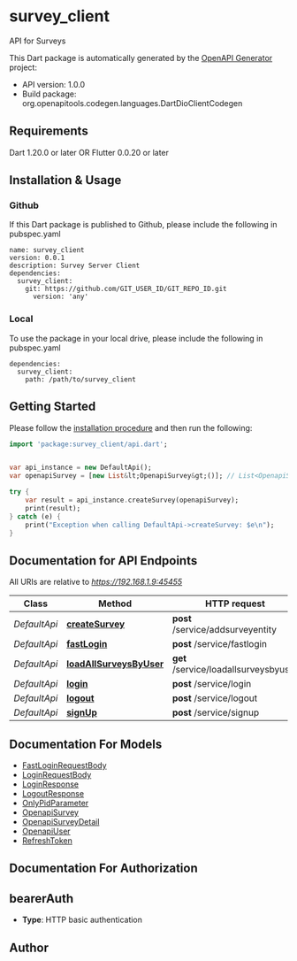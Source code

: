 # survey_client
API for Surveys

This Dart package is automatically generated by the [OpenAPI Generator](https://openapi-generator.tech) project:

- API version: 1.0.0
- Build package: org.openapitools.codegen.languages.DartDioClientCodegen

## Requirements

Dart 1.20.0 or later OR Flutter 0.0.20 or later

## Installation & Usage

### Github
If this Dart package is published to Github, please include the following in pubspec.yaml
```
name: survey_client
version: 0.0.1
description: Survey Server Client
dependencies:
  survey_client:
    git: https://github.com/GIT_USER_ID/GIT_REPO_ID.git
      version: 'any'
```

### Local
To use the package in your local drive, please include the following in pubspec.yaml
```
dependencies:
  survey_client:
    path: /path/to/survey_client
```

## Getting Started

Please follow the [installation procedure](#installation--usage) and then run the following:

```dart
import 'package:survey_client/api.dart';


var api_instance = new DefaultApi();
var openapiSurvey = [new List&lt;OpenapiSurvey&gt;()]; // List<OpenapiSurvey> | survey

try {
    var result = api_instance.createSurvey(openapiSurvey);
    print(result);
} catch (e) {
    print("Exception when calling DefaultApi->createSurvey: $e\n");
}

```

## Documentation for API Endpoints

All URIs are relative to *https://192.168.1.9:45455*

Class | Method | HTTP request | Description
------------ | ------------- | ------------- | -------------
*DefaultApi* | [**createSurvey**](doc\/DefaultApi.md#createsurvey) | **post** /service/addsurveyentity | 
*DefaultApi* | [**fastLogin**](doc\/DefaultApi.md#fastlogin) | **post** /service/fastlogin | 
*DefaultApi* | [**loadAllSurveysByUser**](doc\/DefaultApi.md#loadallsurveysbyuser) | **get** /service/loadallsurveysbyuser | 
*DefaultApi* | [**login**](doc\/DefaultApi.md#login) | **post** /service/login | 
*DefaultApi* | [**logout**](doc\/DefaultApi.md#logout) | **post** /service/logout | 
*DefaultApi* | [**signUp**](doc\/DefaultApi.md#signup) | **post** /service/signup | 


## Documentation For Models

 - [FastLoginRequestBody](doc\/FastLoginRequestBody.md)
 - [LoginRequestBody](doc\/LoginRequestBody.md)
 - [LoginResponse](doc\/LoginResponse.md)
 - [LogoutResponse](doc\/LogoutResponse.md)
 - [OnlyPidParameter](doc\/OnlyPidParameter.md)
 - [OpenapiSurvey](doc\/OpenapiSurvey.md)
 - [OpenapiSurveyDetail](doc\/OpenapiSurveyDetail.md)
 - [OpenapiUser](doc\/OpenapiUser.md)
 - [RefreshToken](doc\/RefreshToken.md)


## Documentation For Authorization


## bearerAuth

- **Type**: HTTP basic authentication


## Author




